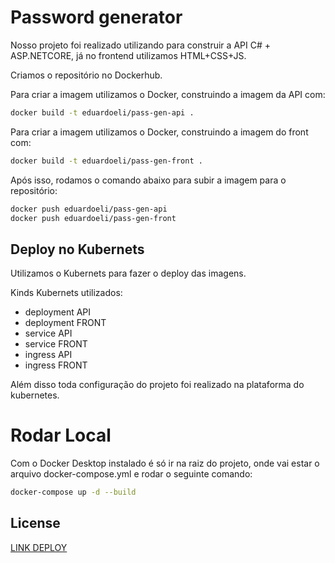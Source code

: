 # Password generator
Nosso projeto foi realizado utilizando para construir a API C# + ASP.NETCORE, já no frontend utilizamos HTML+CSS+JS.

Criamos o repositório no Dockerhub.

Para criar a imagem utilizamos o Docker, construindo a imagem da API com:

```bash
docker build -t eduardoeli/pass-gen-api .
```

Para criar a imagem utilizamos o Docker, construindo a imagem do front com:

```bash
docker build -t eduardoeli/pass-gen-front .
```

Após isso, rodamos o comando abaixo para subir a imagem para o repositório:

```bash
docker push eduardoeli/pass-gen-api
docker push eduardoeli/pass-gen-front
```
## Deploy no Kubernets

Utilizamos o Kubernets para fazer o deploy das imagens.

Kinds Kubernets utilizados:
- deployment API
- deployment FRONT
- service API
- service FRONT
- ingress API
- ingress FRONT

Além disso toda configuração do projeto foi realizado na plataforma do kubernetes.


# Rodar Local
Com o Docker Desktop instalado é só ir na raiz do projeto, onde vai estar o arquivo docker-compose.yml e rodar o seguinte comando:

```bash
docker-compose up -d --build
```
## License
[LINK DEPLOY](https://front-gen.cloud.jacexperts.io/)
